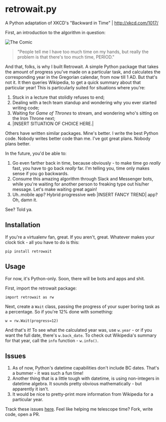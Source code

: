 # retrowait.py
A Python adaptation of XKCD's "Backward in Time" | http://xkcd.com/1017/



First, an introduction to the algorithm in question:

![The Comic](http://imgs.xkcd.com/comics/backward_in_time.png)



> "People tell me I have too much time on my hands, but really the problem is that there's too much time, PERIOD."



And that, folks, is why I built Retrowait. A simple Python package that takes the amount of progress you've made on a particular task, and calculates the corresponding year in the Gregorian calendar, from now till 1 AD. But that's not it. It then queries Wikipedia, to get a quick summary about that particular year! This is particularly suited for situations where you're:

1. Stuck in a lecture that stolidly refuses to end;
2. Dealing with a tech team standup and wondering why you ever started writing code;
3. Waiting for *Game of Thrones* to stream, and wondering who's sitting on the Iron Throne next;
4. |INSERT SITUATION OF CHOICE HERE.|



Others have written similar packages. Mine's better. I write the best Python code. Nobody writes better code than me. I've got great plans. Nobody plans better.



In the future, you'd be able to:

1. Go even farther back in time, because obviously - to make time go *really* fast, you have to go back *really* far. I'm telling you, time only makes sense if you go backwards.
2. Consume this amazing algorithm through Slack and Messenger bots, while you're waiting for another person to freaking type out his/her message. Let's make waiting great again!
3. Uh..mobile app? Hybrid progressive web |INSERT FANCY TREND| app? Oh, damn it.

See? Told ya.



## Installation

If you're a virtualenv fan, great. If you aren't, great. Whatever makes your clock tick - all you have to do is this:

`pip install retrowait`



## Usage

For now, it's Python-only. Soon, there will be bots and apps and shit.

First, import the retrowait package: 

`import retrowait as rw`

Next, create a `Wait` class, passing the progress of your super boring task as a percentage. So if you're 12% done with something:

`w = rw.Wait(progress=12)`

And that's it! To see what the calculated year was, use `w.year` - or if you want the full date, there's `w.back_date`. To check out Wikipedia's summary for that year, call the `info` function - `w.info()`.



## Issues

1. As of now, Python's datetime capabilities don't include BC dates. That's a bummer - it was such a fun time! 
2. Another thing that is a little tough with datetime, is using non-integers in datetime algebra. It sounds pretty obvious mathematically - but apparently it isn't. 
3. It would be nice to pretty-print more information from Wikipedia for a particular year.

Track these issues [here](https://github.com/rudimk/retrowait/issues). Feel like helping me telescope time? Fork, write code, open a PR. 

